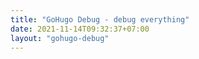 ```yaml
---
title: "GoHugo Debug - debug everything"
date: 2021-11-14T09:32:37+07:00
layout: "gohugo-debug"
---
```



